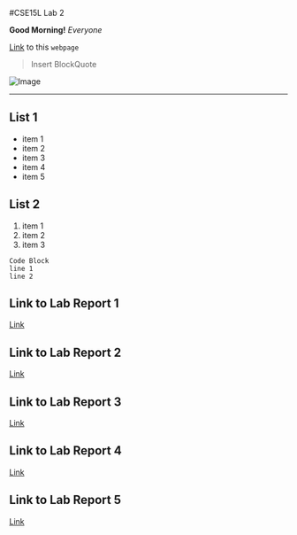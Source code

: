 #CSE15L Lab 2

**Good Morning!** *Everyone*


[Link](https://mrreganwang.github.io/cse15l-lab-reports/) to this `webpage`

> Insert BlockQuote

![Image](https://ucsdnews.ucsd.edu/news_uploads/Resized_Geisel_Library_08.31.jpg)

---

## List 1
  * item 1
  * item 2
  * item 3
  * item 4
  * item 5

## List 2
  1. item 1
  2. item 2
  3. item 3


```
Code Block
line 1
line 2
```

## Link to Lab Report 1
[Link](https://mrreganwang.github.io/cse15l-lab-reports/lab-report-1-week-2)

## Link to Lab Report 2
[Link](https://mrreganwang.github.io/cse15l-lab-reports/lab-report-2-week-4)

## Link to Lab Report 3
[Link](https://mrreganwang.github.io/cse15l-lab-reports/lab-report-3-week-6)

## Link to Lab Report 4
[Link](https://mrreganwang.github.io/cse15l-lab-reports/lab-report-4-week-8)

## Link to Lab Report 5
[Link](https://mrreganwang.github.io/cse15l-lab-reports/lab-report-5-week-10)